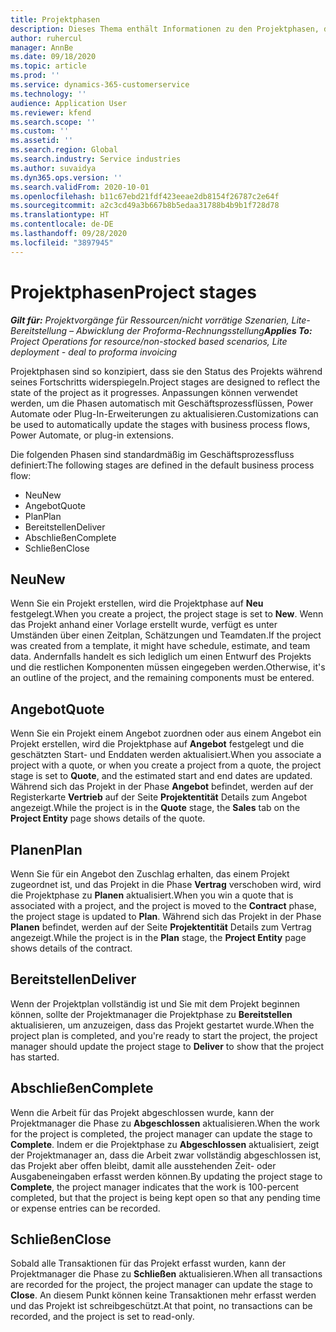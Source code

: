 ```yaml
---
title: Projektphasen
description: Dieses Thema enthält Informationen zu den Projektphasen, die in Microsoft Dynamics Project Operations verfügbar sind.
author: ruhercul
manager: AnnBe
ms.date: 09/18/2020
ms.topic: article
ms.prod: ''
ms.service: dynamics-365-customerservice
ms.technology: ''
audience: Application User
ms.reviewer: kfend
ms.search.scope: ''
ms.custom: ''
ms.assetid: ''
ms.search.region: Global
ms.search.industry: Service industries
ms.author: suvaidya
ms.dyn365.ops.version: ''
ms.search.validFrom: 2020-10-01
ms.openlocfilehash: b11c67ebd21fdf423eeae2db8154f26787c2e64f
ms.sourcegitcommit: a2c3cd49a3b667b8b5edaa31788b4b9b1f728d78
ms.translationtype: HT
ms.contentlocale: de-DE
ms.lasthandoff: 09/28/2020
ms.locfileid: "3897945"
---
```

# <a name="project-stages"></a><span data-ttu-id="3de0f-103">Projektphasen</span><span class="sxs-lookup"><span data-stu-id="3de0f-103">Project stages</span></span>

<span data-ttu-id="3de0f-104">_**Gilt für:** Projektvorgänge für Ressourcen/nicht vorrätige Szenarien, Lite-Bereitstellung – Abwicklung der Proforma-Rechnungsstellung_</span><span class="sxs-lookup"><span data-stu-id="3de0f-104">_**Applies To:** Project Operations for resource/non-stocked based scenarios, Lite deployment - deal to proforma invoicing_</span></span>

<span data-ttu-id="3de0f-105">Projektphasen sind so konzipiert, dass sie den Status des Projekts während seines Fortschritts widerspiegeln.</span><span class="sxs-lookup"><span data-stu-id="3de0f-105">Project stages are designed to reflect the state of the project as it progresses.</span></span> <span data-ttu-id="3de0f-106">Anpassungen können verwendet werden, um die Phasen automatisch mit Geschäftsprozessflüssen, Power Automate oder Plug-In-Erweiterungen zu aktualisieren.</span><span class="sxs-lookup"><span data-stu-id="3de0f-106">Customizations can be used to automatically update the stages with business process flows, Power Automate, or plug-in extensions.</span></span>

<span data-ttu-id="3de0f-107">Die folgenden Phasen sind standardmäßig im Geschäftsprozessfluss definiert:</span><span class="sxs-lookup"><span data-stu-id="3de0f-107">The following stages are defined in the default business process flow:</span></span>

- <span data-ttu-id="3de0f-108">Neu</span><span class="sxs-lookup"><span data-stu-id="3de0f-108">New</span></span>
- <span data-ttu-id="3de0f-109">Angebot</span><span class="sxs-lookup"><span data-stu-id="3de0f-109">Quote</span></span>
- <span data-ttu-id="3de0f-110">Plan</span><span class="sxs-lookup"><span data-stu-id="3de0f-110">Plan</span></span>
- <span data-ttu-id="3de0f-111">Bereitstellen</span><span class="sxs-lookup"><span data-stu-id="3de0f-111">Deliver</span></span>
- <span data-ttu-id="3de0f-112">Abschließen</span><span class="sxs-lookup"><span data-stu-id="3de0f-112">Complete</span></span>
- <span data-ttu-id="3de0f-113">Schließen</span><span class="sxs-lookup"><span data-stu-id="3de0f-113">Close</span></span> 

## <a name="new"></a><span data-ttu-id="3de0f-114">Neu</span><span class="sxs-lookup"><span data-stu-id="3de0f-114">New</span></span>

<span data-ttu-id="3de0f-115">Wenn Sie ein Projekt erstellen, wird die Projektphase auf **Neu** festgelegt.</span><span class="sxs-lookup"><span data-stu-id="3de0f-115">When you create a project, the project stage is set to **New**.</span></span> <span data-ttu-id="3de0f-116">Wenn das Projekt anhand einer Vorlage erstellt wurde, verfügt es unter Umständen über einen Zeitplan, Schätzungen und Teamdaten.</span><span class="sxs-lookup"><span data-stu-id="3de0f-116">If the project was created from a template, it might have schedule, estimate, and team data.</span></span> <span data-ttu-id="3de0f-117">Andernfalls handelt es sich lediglich um einen Entwurf des Projekts und die restlichen Komponenten müssen eingegeben werden.</span><span class="sxs-lookup"><span data-stu-id="3de0f-117">Otherwise, it's an outline of the project, and the remaining components must be entered.</span></span>

## <a name="quote"></a><span data-ttu-id="3de0f-118">Angebot</span><span class="sxs-lookup"><span data-stu-id="3de0f-118">Quote</span></span>

<span data-ttu-id="3de0f-119">Wenn Sie ein Projekt einem Angebot zuordnen oder aus einem Angebot ein Projekt erstellen, wird die Projektphase auf **Angebot** festgelegt und die geschätzten Start- und Enddaten werden aktualisiert.</span><span class="sxs-lookup"><span data-stu-id="3de0f-119">When you associate a project with a quote, or when you create a project from a quote, the project stage is set to **Quote**, and the estimated start and end dates are updated.</span></span> <span data-ttu-id="3de0f-120">Während sich das Projekt in der Phase **Angebot** befindet, werden auf der Registerkarte **Vertrieb** auf der Seite **Projektentität** Details zum Angebot angezeigt.</span><span class="sxs-lookup"><span data-stu-id="3de0f-120">While the project is in the **Quote** stage, the **Sales** tab on the **Project Entity** page shows details of the quote.</span></span>

## <a name="plan"></a><span data-ttu-id="3de0f-121">Planen</span><span class="sxs-lookup"><span data-stu-id="3de0f-121">Plan</span></span>

<span data-ttu-id="3de0f-122">Wenn Sie für ein Angebot den Zuschlag erhalten, das einem Projekt zugeordnet ist, und das Projekt in die Phase **Vertrag** verschoben wird, wird die Projektphase zu **Planen** aktualisiert.</span><span class="sxs-lookup"><span data-stu-id="3de0f-122">When you win a quote that is associated with a project, and the project is moved to the **Contract** phase, the project stage is updated to **Plan**.</span></span> <span data-ttu-id="3de0f-123">Während sich das Projekt in der Phase **Planen** befindet, werden auf der Seite **Projektentität** Details zum Vertrag angezeigt.</span><span class="sxs-lookup"><span data-stu-id="3de0f-123">While the project is in the **Plan** stage, the **Project Entity** page shows details of the contract.</span></span>

## <a name="deliver"></a><span data-ttu-id="3de0f-124">Bereitstellen</span><span class="sxs-lookup"><span data-stu-id="3de0f-124">Deliver</span></span>

<span data-ttu-id="3de0f-125">Wenn der Projektplan vollständig ist und Sie mit dem Projekt beginnen können, sollte der Projektmanager die Projektphase zu **Bereitstellen** aktualisieren, um anzuzeigen, dass das Projekt gestartet wurde.</span><span class="sxs-lookup"><span data-stu-id="3de0f-125">When the project plan is completed, and you're ready to start the project, the project manager should update the project stage to **Deliver** to show that the project has started.</span></span>

## <a name="complete"></a><span data-ttu-id="3de0f-126">Abschließen</span><span class="sxs-lookup"><span data-stu-id="3de0f-126">Complete</span></span> 

<span data-ttu-id="3de0f-127">Wenn die Arbeit für das Projekt abgeschlossen wurde, kann der Projektmanager die Phase zu **Abgeschlossen** aktualisieren.</span><span class="sxs-lookup"><span data-stu-id="3de0f-127">When the work for the project is completed, the project manager can update the stage to **Complete**.</span></span> <span data-ttu-id="3de0f-128">Indem er die Projektphase zu **Abgeschlossen** aktualisiert, zeigt der Projektmanager an, dass die Arbeit zwar vollständig abgeschlossen ist, das Projekt aber offen bleibt, damit alle ausstehenden Zeit- oder Ausgabeneingaben erfasst werden können.</span><span class="sxs-lookup"><span data-stu-id="3de0f-128">By updating the project stage to **Complete**, the project manager indicates that the work is 100-percent completed, but that the project is being kept open so that any pending time or expense entries can be recorded.</span></span>

## <a name="close"></a><span data-ttu-id="3de0f-129">Schließen</span><span class="sxs-lookup"><span data-stu-id="3de0f-129">Close</span></span>

<span data-ttu-id="3de0f-130">Sobald alle Transaktionen für das Projekt erfasst wurden, kann der Projektmanager die Phase zu **Schließen** aktualisieren.</span><span class="sxs-lookup"><span data-stu-id="3de0f-130">When all transactions are recorded for the project, the project manager can update the stage to **Close**.</span></span> <span data-ttu-id="3de0f-131">An diesem Punkt können keine Transaktionen mehr erfasst werden und das Projekt ist schreibgeschützt.</span><span class="sxs-lookup"><span data-stu-id="3de0f-131">At that point, no transactions can be recorded, and the project is set to read-only.</span></span>

